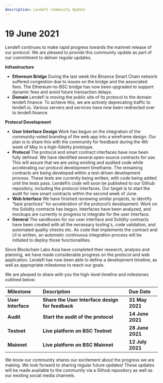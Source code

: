 ```yaml
---
description: Lendefi Community Update
---
```


# 19 June 2021

Lendefi continues to make rapid progress towards the mainnet release of our protocol. We are pleased to provide this community update as part of our commitment to deliver regular updates.

**Infrastructure**

* **Ethereum Bridge** During the last week the Binance Smart Chain network suffered congestion due to issues on the bridge and the associated fees. The Ethereum-to-BSC bridge has now been upgraded to support dynamic fees and avoid future transaction delays. 
* **Domain** Lendefi is moving the public site of its protocol to the domain lendefi.finance. To achieve this, we are actively deprecating traffic to lendefi.io. Various servers and services have now been redirected over to lendefi.finance.

**Protocol Development**

* **User Interface Design** Work has begun on the integration of the community-voted branding of the web app into a wireframe design. Our plan is to share this with the community for feedback during the 4th week of May in a high-fidelity prototype. 
* **Protocol** The protocol and smart contract interfaces have now been fully defined. We have identified several open-source contracts for use. This will assure that we are using existing and audited code while accelerating our protocol development timeframe. The remaining contracts are being developed within a test-driven development process. These tests are currently being written, with code being added until the tests pass. Lendefi’s code will soon be published to our Github repository, including the protocol interfaces. Our target is to start the audit for new smart contracts within the second week of June. 
* **Web Interface** We have finished reviewing similar projects, to identify “best practices” for acceleration of the protocol’s development. Work on the Solidity contracts has begun, Interfaces have been analyzed, and mockups are currently in progress to integrate for the  user interface. 
* **General** The sandboxes for our user interface and Solidity contracts have been created with all the necessary tooling's, code validation, and automated quality checks etc. As code that implements the contract and UI is written, an automatic continuous integration process will be initiated to deploy those functionalities.

Since Blockchain Labs Asia have completed their research, analysis and planning, we have made considerable progress on the protocol and web application. Lendefi has now been able to define a development timeline, as well as appropriate milestones to reach our goals. 

We are pleased to share with you the high-level timeline and milestones outlined below:

| **Milestone** | **Description** | **Due Date** |
| :--- | :--- | :--- |
| **User Interface** | **Share the User Interface design for feedback** | **31 May 2021** |
| **Audit** | **Start the audit of the protocol** | **14 June 2021** |
| **Testnet** | **Live platform on BSC Testnet** | **28 June 2021** |
| **Mainnet** | **Live platform on BSC Mainnet** | **12 July 2021** |

We know our community shares our excitement about the progress we are making. We look forward to sharing regular future updates! These updates will be made available to the community via a Github repository as well as our existing social media channels.

